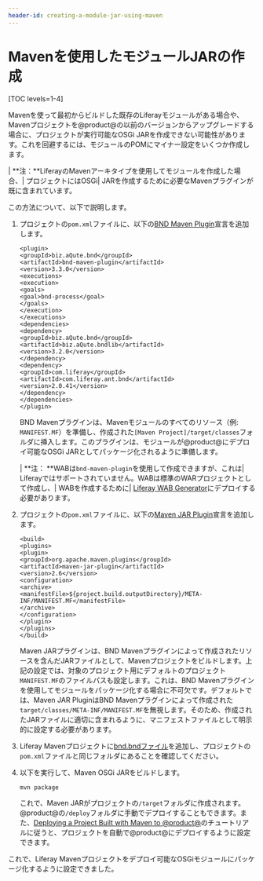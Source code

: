 ```yaml
---
header-id: creating-a-module-jar-using-maven
---
```


# Mavenを使用したモジュールJARの作成

[TOC levels=1-4]

Mavenを使って最初からビルドした既存のLiferayモジュールがある場合や、Mavenプロジェクトを@product@の以前のバージョンからアップグレードする場合に、プロジェクトが実行可能なOSGi JARを作成できない可能性があります。これを回避するには、モジュールのPOMにマイナー設定をいくつか作成します。

| **注：**LiferayのMavenアーキタイプを使用してモジュールを作成した場合、| プロジェクトにはOSGi| JARを作成するために必要なMavenプラグインが既に含まれています。

この方法について、以下で説明します。

1. プロジェクトの`pom.xml`ファイルに、以下の[BND Maven Plugin](http://njbartlett.name/2015/03/27/announcing-bnd-maven-plugin.html)宣言を追加します。

       <plugin>
       <groupId>biz.aQute.bnd</groupId>
       <artifactId>bnd-maven-plugin</artifactId>
       <version>3.3.0</version>
       <executions>
       <execution>
       <goals>
       <goal>bnd-process</goal>
       </goals>
       </execution>
       </executions>
       <dependencies>
       <dependency>
       <groupId>biz.aQute.bnd</groupId>
       <artifactId>biz.aQute.bndlib</artifactId>
       <version>3.2.0</version>
       </dependency>
       <dependency>
       <groupId>com.liferay</groupId>
       <artifactId>com.liferay.ant.bnd</artifactId>
       <version>2.0.41</version>
       </dependency>
       </dependencies>
       </plugin>
   
   BND Mavenプラグインは、Mavenモジュールのすべてのリソース（例: `MANIFEST.MF`）を準備し、作成された`[Maven Project]/target/classes`フォルダに挿入します。このプラグインは、モジュールが@product@にデプロイ可能なOSGi JARとしてパッケージ化されるように準備します。

   | **注： **WABは`bnd-maven-plugin`を使用して作成できますが、これは| Liferayではサポートされていません。WABは標準のWARプロジェクトとして作成し、| WABを作成するために| [Liferay WAB Generator](/docs/7-1/tutorials/-/knowledge_base/t/using-the-wab-generator)にデプロイする必要があります。

2. プロジェクトの`pom.xml`ファイルに、以下の[Maven JAR Plugin](http://maven.apache.org/plugins/maven-jar-plugin/)宣言を追加します。

       <build>
       <plugins>
       <plugin>
       <groupId>org.apache.maven.plugins</groupId>
       <artifactId>maven-jar-plugin</artifactId>
       <version>2.6</version>
       <configuration>
       <archive>
       <manifestFile>${project.build.outputDirectory}/META-INF/MANIFEST.MF</manifestFile>
       </archive>
       </configuration>
       </plugin>
       </plugins>
       </build>
   
   Maven JARプラグインは、BND Mavenプラグインによって作成されたリソースを含んだJARファイルとして、Mavenプロジェクトをビルドします。上記の設定では、対象のプロジェクト用にデフォルトのプロジェクト`MANIFEST.MF`のファイルパスも設定します。これは、BND Mavenプラグインを使用してモジュールをパッケージ化する場合に不可欠です。デフォルトでは、Maven JAR PluginはBND Mavenプラグインによって作成された`target/classes/META-INF/MANIFEST.MF`を無視します。そのため、作成されたJARファイルに適切に含まれるように、マニフェストファイルとして明示的に設定する必要があります。

3. Liferay Mavenプロジェクトに[bnd.bndファイル](http://bnd.bndtools.org/)を追加し、プロジェクトの`pom.xml`ファイルと同じフォルダにあることを確認してください。

4. 以下を実行して、Maven OSGi JARをビルドします。

       mvn package
   
   これで、Maven JARがプロジェクトの`/target`フォルダに作成されます。@product@の`/deploy`フォルダに手動でデプロイすることもできます。また、[Deploying a Project Built with Maven to @product@](/docs/7-1/tutorials/-/knowledge_base/t/deploying-a-project-built-with-maven-to-product)のチュートリアルに従うと、プロジェクトを自動で@product@にデプロイするように設定できます。

 これで、Liferay Mavenプロジェクトをデプロイ可能なOSGiモジュールにパッケージ化するように設定できました。
